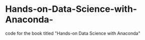 # Hands-on-Data-Science-with-Anaconda-
code for the book titled "Hands-on Data Science with Anaconda"
